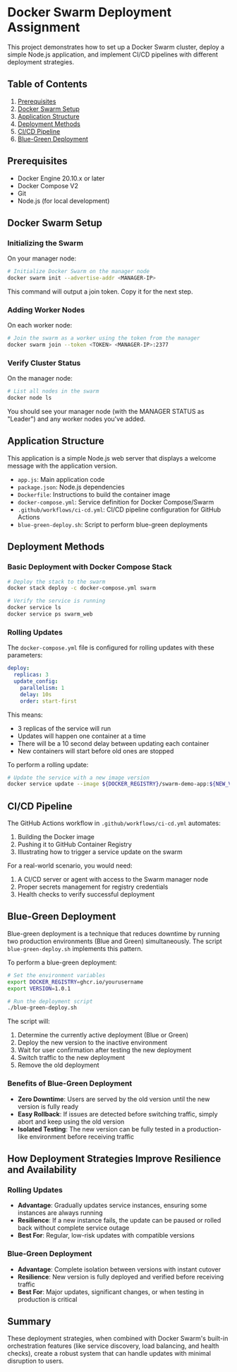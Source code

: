 # Docker Swarm Deployment Assignment

This project demonstrates how to set up a Docker Swarm cluster, deploy a simple Node.js application, and implement CI/CD pipelines with different deployment strategies.

## Table of Contents

1. [Prerequisites](#prerequisites)
2. [Docker Swarm Setup](#docker-swarm-setup)
3. [Application Structure](#application-structure)
4. [Deployment Methods](#deployment-methods)
5. [CI/CD Pipeline](#cicd-pipeline)
6. [Blue-Green Deployment](#blue-green-deployment)

## Prerequisites

- Docker Engine 20.10.x or later
- Docker Compose V2
- Git
- Node.js (for local development)

## Docker Swarm Setup

### Initializing the Swarm

On your manager node:

```bash
# Initialize Docker Swarm on the manager node
docker swarm init --advertise-addr <MANAGER-IP>
```

This command will output a join token. Copy it for the next step.

### Adding Worker Nodes

On each worker node:

```bash
# Join the swarm as a worker using the token from the manager
docker swarm join --token <TOKEN> <MANAGER-IP>:2377
```

### Verify Cluster Status

On the manager node:

```bash
# List all nodes in the swarm
docker node ls
```

You should see your manager node (with the MANAGER STATUS as "Leader") and any worker nodes you've added.

## Application Structure

This application is a simple Node.js web server that displays a welcome message with the application version.

- `app.js`: Main application code
- `package.json`: Node.js dependencies
- `Dockerfile`: Instructions to build the container image
- `docker-compose.yml`: Service definition for Docker Compose/Swarm
- `.github/workflows/ci-cd.yml`: CI/CD pipeline configuration for GitHub Actions
- `blue-green-deploy.sh`: Script to perform blue-green deployments

## Deployment Methods

### Basic Deployment with Docker Compose Stack

```bash
# Deploy the stack to the swarm
docker stack deploy -c docker-compose.yml swarm

# Verify the service is running
docker service ls
docker service ps swarm_web
```

### Rolling Updates

The `docker-compose.yml` file is configured for rolling updates with these parameters:

```yaml
deploy:
  replicas: 3
  update_config:
    parallelism: 1
    delay: 10s
    order: start-first
```

This means:

- 3 replicas of the service will run
- Updates will happen one container at a time
- There will be a 10 second delay between updating each container
- New containers will start before old ones are stopped

To perform a rolling update:

```bash
# Update the service with a new image version
docker service update --image ${DOCKER_REGISTRY}/swarm-demo-app:${NEW_VERSION} swarm_web
```

## CI/CD Pipeline

The GitHub Actions workflow in `.github/workflows/ci-cd.yml` automates:

1. Building the Docker image
2. Pushing it to GitHub Container Registry
3. Illustrating how to trigger a service update on the swarm

For a real-world scenario, you would need:

1. A CI/CD server or agent with access to the Swarm manager node
2. Proper secrets management for registry credentials
3. Health checks to verify successful deployment

## Blue-Green Deployment

Blue-green deployment is a technique that reduces downtime by running two production environments (Blue and Green) simultaneously. The script `blue-green-deploy.sh` implements this pattern.

To perform a blue-green deployment:

```bash
# Set the environment variables
export DOCKER_REGISTRY=ghcr.io/yourusername
export VERSION=1.0.1

# Run the deployment script
./blue-green-deploy.sh
```

The script will:

1. Determine the currently active deployment (Blue or Green)
2. Deploy the new version to the inactive environment
3. Wait for user confirmation after testing the new deployment
4. Switch traffic to the new deployment
5. Remove the old deployment

### Benefits of Blue-Green Deployment

- **Zero Downtime**: Users are served by the old version until the new version is fully ready
- **Easy Rollback**: If issues are detected before switching traffic, simply abort and keep using the old version
- **Isolated Testing**: The new version can be fully tested in a production-like environment before receiving traffic

## How Deployment Strategies Improve Resilience and Availability

### Rolling Updates

- **Advantage**: Gradually updates service instances, ensuring some instances are always running
- **Resilience**: If a new instance fails, the update can be paused or rolled back without complete service outage
- **Best For**: Regular, low-risk updates with compatible versions

### Blue-Green Deployment

- **Advantage**: Complete isolation between versions with instant cutover
- **Resilience**: New version is fully deployed and verified before receiving traffic
- **Best For**: Major updates, significant changes, or when testing in production is critical

## Summary

These deployment strategies, when combined with Docker Swarm's built-in orchestration features (like service discovery, load balancing, and health checks), create a robust system that can handle updates with minimal disruption to users.
